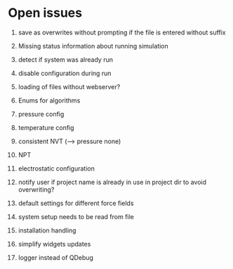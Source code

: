 # Open issues

1. save as overwrites without prompting if the file is entered without suffix
1. Missing status information about running simulation
1. detect if system was already run
1. disable configuration during run
1. loading of files without webserver?
1. Enums for algorithms
1. pressure config
1. temperature config
1. consistent NVT (--> pressure none)
1. NPT
1. electrostatic configuration

1. notify user if project name is already in use in project dir to avoid overwriting?

1. default settings for different force fields
1. system setup needs to be read from file
1. installation handling

1. simplify widgets updates
1. logger instead of QDebug
